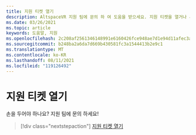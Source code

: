 ```yaml
---
title: 지원 티켓 열기
description: AltspaceVR 지원 팀에 문의 하 여 도움을 받으세요. 지원 티켓을 열거나 새로운 기능을 제안 하세요.
ms.date: 03/26/2021
ms.topic: article
keywords: 도움말, 지원
ms.openlocfilehash: 2c208af2561346148991e6160426fce948ae7d1e94d11afec3a0836a82ca61fd
ms.sourcegitcommit: b248ba2a6da7d669b430581fc3a1544413b2e9c1
ms.translationtype: MT
ms.contentlocale: ko-KR
ms.lasthandoff: 08/11/2021
ms.locfileid: "119126492"
---
```

# <a name="open-a-support-ticket"></a>지원 티켓 열기

손을 두어야 하나요? 지원 팀에 문의 하세요!

> [!div class="nextstepaction"] 
> [지원 티켓 열기](https://help.altvr.com/hc/en-us/requests/new)
